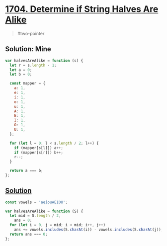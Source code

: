 # [1704. Determine if String Halves Are Alike](https://leetcode.com/problems/determine-if-string-halves-are-alike/description/)

> #two-pointer

## Solution: Mine

```js
var halvesAreAlike = function (s) {
  let r = s.length - 1;
  let a = 0;
  let b = 0;

  const mapper = {
    a: 1,
    e: 1,
    i: 1,
    o: 1,
    u: 1,
    A: 1,
    E: 1,
    I: 1,
    O: 1,
    U: 1,
  };

  for (let l = 0; l < s.length / 2; l++) {
    if (mapper[s[l]]) a++;
    if (mapper[s[r]]) b++;
    r--;
  }

  return a === b;
};
```

## [Solution](https://leetcode.com/problems/determine-if-string-halves-are-alike/solutions/1146651/js-python-java-c-easy-lookup-solution-w-explanation/)

```js
const vowels = 'aeiouAEIOU';

var halvesAreAlike = function (S) {
  let mid = S.length / 2,
    ans = 0;
  for (let i = 0, j = mid; i < mid; i++, j++)
    ans += vowels.includes(S.charAt(i)) - vowels.includes(S.charAt(j));
  return ans === 0;
};
```
